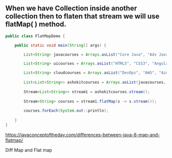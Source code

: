 ## When we have Collection inside another collection then to flaten that stream we will use flatMap( ) method.
``````java
public class FlatMapDemo {

	public static void main(String[] args) {

		List<String> javacourses = Arrays.asList("Core Java", "Adv Java", "SBMS", "JRTP");

		List<String> uicourses = Arrays.asList("HTML5", "CSS3", "Angular", "React JS");

		List<String> cloudcourses = Arrays.asList("DevOps", "AWS", "Azure", "GCP");
		
		List<List<String>> ashokitcourses = Arrays.asList(javacourses, uicourses, cloudcourses);
		
		Stream<List<String>> stream1 = ashokitcourses.stream();
		
		Stream<String> courses = stream1.flatMap(s -> s.stream());
		
		courses.forEach(System.out::println);
		
	}
}
``````````
https://javaconceptoftheday.com/differences-between-java-8-map-and-flatmap/

Diff Map and Flat map 
